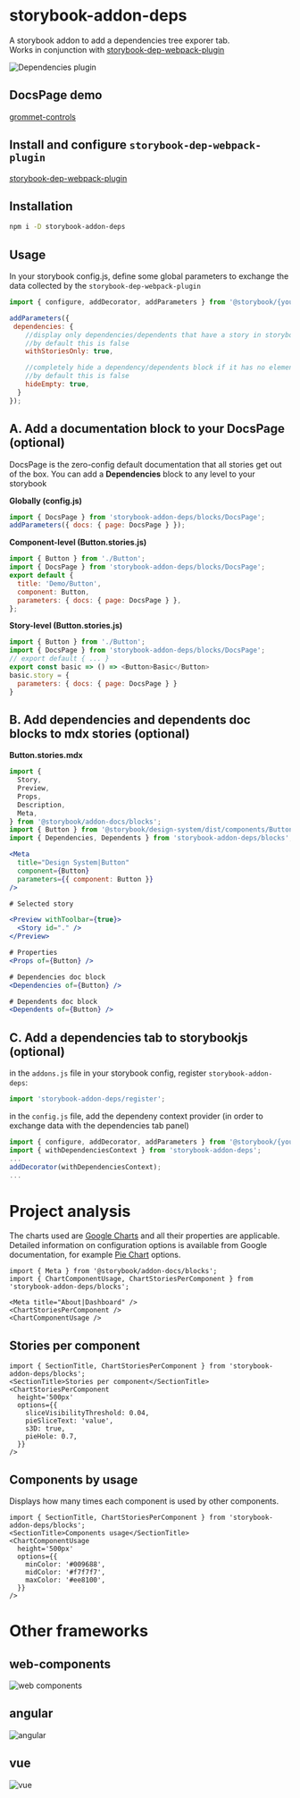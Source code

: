 # storybook-addon-deps

A storybook addon to add a dependencies tree exporer tab.<br />
Works in conjunction with [storybook-dep-webpack-plugin](https://github.com/atanasster/storybook-dep-webpack-plugin/)

![Dependencies plugin](./doc/storybook_dependencies.gif)

## DocsPage demo 
[grommet-controls](https://atanasster.github.io/grommet-controls/?path=/docs/controls-controls-avatar--main)

## Install and configure `storybook-dep-webpack-plugin`
[storybook-dep-webpack-plugin](https://github.com/atanasster/storybook-dep-webpack-plugin/blob/master/README.md)


## Installation
```sh
npm i -D storybook-addon-deps
```

## Usage
In your storybook config.js, define some global parameters to exchange the data collected by the `storybook-dep-webpack-plugin`


```js
import { configure, addDecorator, addParameters } from '@storybook/{yourframework}';

addParameters({
 dependencies: {
    //display only dependencies/dependents that have a story in storybook
    //by default this is false
    withStoriesOnly: true,

    //completely hide a dependency/dependents block if it has no elements
    //by default this is false
    hideEmpty: true,
  }
});
```

## A. Add a documentation block to your DocsPage (optional)
DocsPage is the zero-config default documentation that all stories get out of the box.
You can add a **Dependencies** block to any level to your storybook

**Globally (config.js)**

```js
import { DocsPage } from 'storybook-addon-deps/blocks/DocsPage';
addParameters({ docs: { page: DocsPage } });
```

**Component-level (Button.stories.js)**

```js
import { Button } from './Button';
import { DocsPage } from 'storybook-addon-deps/blocks/DocsPage';
export default {
  title: 'Demo/Button',
  component: Button,
  parameters: { docs: { page: DocsPage } },
};
```

**Story-level (Button.stories.js)**

```js
import { Button } from './Button';
import { DocsPage } from 'storybook-addon-deps/blocks/DocsPage';
// export default { ... }
export const basic => () => <Button>Basic</Button>
basic.story = {
  parameters: { docs: { page: DocsPage } }
}
```

## B. Add dependencies and dependents doc blocks to mdx stories (optional)
**Button.stories.mdx**

```jsx
import {
  Story,
  Preview,
  Props,
  Description,
  Meta,
} from '@storybook/addon-docs/blocks';
import { Button } from '@storybook/design-system/dist/components/Button';
import { Dependencies, Dependents } from 'storybook-addon-deps/blocks';

<Meta
  title="Design System|Button"
  component={Button}
  parameters={{ component: Button }}
/>

# Selected story

<Preview withToolbar={true}>
  <Story id="." />
</Preview>

# Properties
<Props of={Button} />

# Dependencies doc block
<Dependencies of={Button} />

# Dependents doc block
<Dependents of={Button} />
```

## C. Add a dependencies tab to storybookjs (optional)

in the `addons.js` file in your storybook config, register `storybook-addon-deps`:

```js
import 'storybook-addon-deps/register';
```

in the `config.js` file, add the dependeny context provider (in order to exchange data with the dependencies tab panel)
```js
import { configure, addDecorator, addParameters } from '@storybook/{yourframework}';
import { withDependenciesContext } from 'storybook-addon-deps';
...
addDecorator(withDependenciesContext);
...
```

# Project analysis
The charts used are [Google Charts](https://react-google-charts.com) and all their properties are applicable. Detailed information on configuration options is available from Google documentation, for example [Pie Chart](https://developers.google.com/chart/interactive/docs/gallery/piechart#configuration-options) options.

```
import { Meta } from '@storybook/addon-docs/blocks';
import { ChartComponentUsage, ChartStoriesPerComponent } from 'storybook-addon-deps/blocks';
  
<Meta title="About|Dashboard" />
<ChartStoriesPerComponent />
<ChartComponentUsage />
```

## Stories per component
```
import { SectionTitle, ChartStoriesPerComponent } from 'storybook-addon-deps/blocks';
<SectionTitle>Stories per component</SectionTitle>
<ChartStoriesPerComponent
  height='500px'
  options={{
    sliceVisibilityThreshold: 0.04,
    pieSliceText: 'value',
    s3D: true,
    pieHole: 0.7,
  }}
/>
```

## Components by usage

Displays how many times each component is used by other components.
```
import { SectionTitle, ChartStoriesPerComponent } from 'storybook-addon-deps/blocks';
<SectionTitle>Components usage</SectionTitle>
<ChartComponentUsage
  height='500px'
  options={{
    minColor: '#009688',
    midColor: '#f7f7f7',
    maxColor: '#ee8100',
  }}
/>
```

# Other frameworks
## web-components
![web components](./doc/web-components.gif)

## angular
![angular](./doc/angular.gif)

## vue
![vue](./doc/vue.gif)